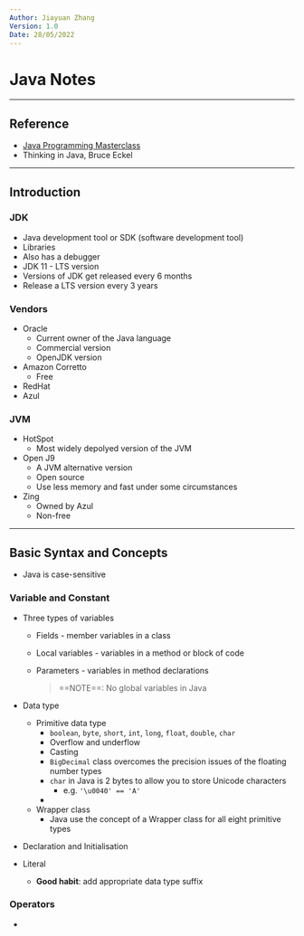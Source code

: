 ```yaml
---
Author: Jiayuan Zhang
Version: 1.0
Date: 28/05/2022
---
```


# Java Notes

***

## Reference 

* [Java Programming Masterclass](https://www.udemy.com/course/java-the-complete-java-developer-course/)
* Thinking in Java, Bruce Eckel

***

## Introduction

### JDK

* Java development tool or SDK (software development tool)
* Libraries
* Also has a debugger
* JDK 11 - LTS version
* Versions of JDK get released every 6 months
* Release a LTS version every 3 years

### Vendors

* Oracle
  * Current owner of the Java language
  * Commercial version
  * OpenJDK version
* Amazon Corretto
  * Free
* RedHat
* Azul

### JVM

* HotSpot
  * Most widely depolyed version of the JVM
* Open J9
  * A JVM alternative version
  * Open source
  * Use less memory and fast  under some circumstances
* Zing
  * Owned by Azul
  * Non-free

***

## Basic Syntax and Concepts

* Java is case-sensitive

### Variable and Constant

* Three types of variables

  * Fields - member variables in a class

  * Local variables - variables in a method or block of code

  * Parameters - variables in method declarations

    > ==NOTE==: No global variables in Java

* Data type

  * Primitive data type
    * `boolean`, `byte`, `short`, `int`, `long`, `float`, `double`, `char`
    * Overflow and underflow
    * Casting
    * `BigDecimal` class overcomes the precision issues of the floating number types
    * `char` in Java is 2 bytes to allow you to store Unicode characters
      * e.g. `'\u0040' == 'A'`
    * 
  * Wrapper class
    *  Java use the concept of a Wrapper class for all eight primitive types

* Declaration and Initialisation

* Literal

  * **Good habit**: add appropriate data type suffix


### Operators

* 